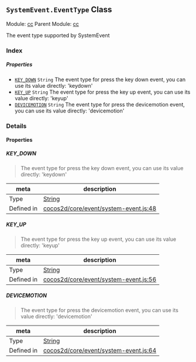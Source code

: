 ## `SystemEvent.EventType` Class



Module: [cc](../modules/cc.md)
Parent Module: [cc](../modules/cc.md)


The event type supported by SystemEvent


### Index

##### Properties

  - [`KEY_DOWN`](#keydown) `String` The event type for press the key down event, you can use its value directly: 'keydown'
  - [`KEY_UP`](#keyup) `String` The event type for press the key up event, you can use its value directly: 'keyup'
  - [`DEVICEMOTION`](#devicemotion) `String` The event type for press the devicemotion event, you can use its value directly: 'devicemotion'





### Details


#### Properties


##### KEY_DOWN

> The event type for press the key down event, you can use its value directly: 'keydown'

| meta | description |
|------|-------------|
| Type | <a href="https://developer.mozilla.org/en/JavaScript/Reference/Global_Objects/String" class="crosslink external" target="_blank">String</a> |
| Defined in | [cocos2d/core/event/system-event.js:48](https://github.com/cocos-creator/engine/blob/79542d65dc19c8718cb54c9afa022e8f91855f48/cocos2d/core/event/system-event.js#L48) |



##### KEY_UP

> The event type for press the key up event, you can use its value directly: 'keyup'

| meta | description |
|------|-------------|
| Type | <a href="https://developer.mozilla.org/en/JavaScript/Reference/Global_Objects/String" class="crosslink external" target="_blank">String</a> |
| Defined in | [cocos2d/core/event/system-event.js:56](https://github.com/cocos-creator/engine/blob/79542d65dc19c8718cb54c9afa022e8f91855f48/cocos2d/core/event/system-event.js#L56) |



##### DEVICEMOTION

> The event type for press the devicemotion event, you can use its value directly: 'devicemotion'

| meta | description |
|------|-------------|
| Type | <a href="https://developer.mozilla.org/en/JavaScript/Reference/Global_Objects/String" class="crosslink external" target="_blank">String</a> |
| Defined in | [cocos2d/core/event/system-event.js:64](https://github.com/cocos-creator/engine/blob/79542d65dc19c8718cb54c9afa022e8f91855f48/cocos2d/core/event/system-event.js#L64) |






